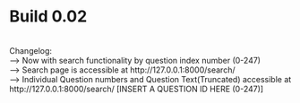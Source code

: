 # Build 0.02
<br>
Changelog:
<br>
--> Now with search functionality by question index number (0-247)<br>
--> Search page is accessible at http://127.0.0.1:8000/search/<br>
--> Individual Question numbers and Question Text(Truncated) accessible at http://127.0.0.1:8000/search/ [INSERT A QUESTION ID HERE (0-247)]<br>
